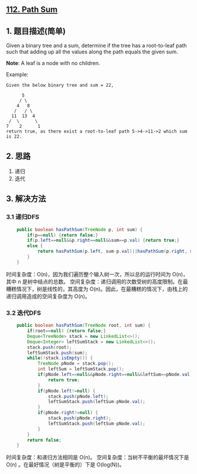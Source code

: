 ## [112. Path Sum](https://leetcode-cn.com/problems/path-sum/)

## 1. 题目描述(简单)

Given a binary tree and a sum, determine if the tree has a root-to-leaf path such that adding up all the values along the path equals the given sum.

**Note**: A leaf is a node with no children.

Example:
```
Given the below binary tree and sum = 22,

      5
     / \
    4   8
   /   / \
  11  13  4
 /  \      \
7    2      1
return true, as there exist a root-to-leaf path 5->4->11->2 which sum is 22.
```


## 2. 思路

1. 递归
2. 迭代

## 3. 解决方法

### 3.1 递归DFS


```java
    public boolean hasPathSum(TreeNode p, int sum) {
        if(p==null) {return false;}
        if(p.left==null&&p.right==null&&sum==p.val) {return true;}
        else {
			return hasPathSum(p.left, sum-p.val)||hasPathSum(p.right, sum-p.val);
		}
    }
```
时间复杂度：O(n)，因为我们遍历整个输入树一次，所以总的运行时间为 O(n)，其中 n 是树中结点的总数。
空间复杂度：递归调用的次数受树的高度限制。在最糟糕情况下，树是线性的，其高度为 O(n)。因此，在最糟糕的情况下，由栈上的递归调用造成的空间复杂度为 O(n)。



### 3.2 迭代DFS


```java
    public boolean hasPathSum(TreeNode root, int sum) {
        if(root==null) {return false;}
        Deque<TreeNode> stack = new LinkedList<>();
        Deque<Integer> leftSumStack = new LinkedList<>();
        stack.push(root);
        leftSumStack.push(sum);
        while(!stack.isEmpty()) {
        	TreeNode pNode = stack.pop();
        	int leftSum = leftSumStack.pop();
        	if(pNode.left==null&&pNode.right==null&&leftSum==pNode.val) {
        		return true;
        	}
        	if(pNode.left!=null) {
        		stack.push(pNode.left);
        		leftSumStack.push(leftSum-pNode.val);
        	}
        	if(pNode.right!=null) {
        		stack.push(pNode.right);
        		leftSumStack.push(leftSum-pNode.val);
        	}
        }
        return false;
    }
```
时间复杂度：和递归方法相同是  O(n)。
空间复杂度：当树不平衡的最坏情况下是  O(n) 。在最好情况（树是平衡的）下是 O(log(N))。


